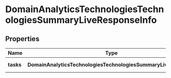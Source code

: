 # DomainAnalyticsTechnologiesTechnologiesSummaryLiveResponseInfo

## Properties

| Name | Type | Description | Notes |
|------------ | ------------- | ------------- | -------------|
**tasks** | **DomainAnalyticsTechnologiesTechnologiesSummaryLiveTaskInfo[]** | array of tasks |[optional]|